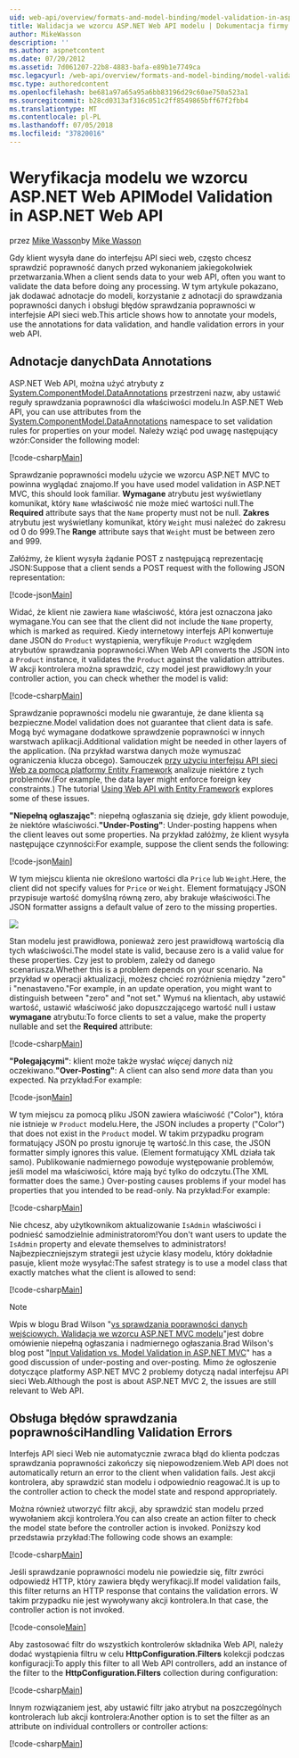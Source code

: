 ```yaml
---
uid: web-api/overview/formats-and-model-binding/model-validation-in-aspnet-web-api
title: Walidacja we wzorcu ASP.NET Web API modelu | Dokumentacja firmy Microsoft
author: MikeWasson
description: ''
ms.author: aspnetcontent
ms.date: 07/20/2012
ms.assetid: 7d061207-22b8-4883-bafa-e89b1e7749ca
msc.legacyurl: /web-api/overview/formats-and-model-binding/model-validation-in-aspnet-web-api
msc.type: authoredcontent
ms.openlocfilehash: be681a97a65a95a6bb83196d29c60ae750a523a1
ms.sourcegitcommit: b28cd0313af316c051c2ff8549865bff67f2fbb4
ms.translationtype: MT
ms.contentlocale: pl-PL
ms.lasthandoff: 07/05/2018
ms.locfileid: "37820016"
---
```

<a name="model-validation-in-aspnet-web-api"></a><span data-ttu-id="582ba-102">Weryfikacja modelu we wzorcu ASP.NET Web API</span><span class="sxs-lookup"><span data-stu-id="582ba-102">Model Validation in ASP.NET Web API</span></span>
====================
<span data-ttu-id="582ba-103">przez [Mike Wasson](https://github.com/MikeWasson)</span><span class="sxs-lookup"><span data-stu-id="582ba-103">by [Mike Wasson](https://github.com/MikeWasson)</span></span>

<span data-ttu-id="582ba-104">Gdy klient wysyła dane do interfejsu API sieci web, często chcesz sprawdzić poprawność danych przed wykonaniem jakiegokolwiek przetwarzania.</span><span class="sxs-lookup"><span data-stu-id="582ba-104">When a client sends data to your web API, often you want to validate the data before doing any processing.</span></span> <span data-ttu-id="582ba-105">W tym artykule pokazano, jak dodawać adnotacje do modeli, korzystanie z adnotacji do sprawdzania poprawności danych i obsługi błędów sprawdzania poprawności w interfejsie API sieci web.</span><span class="sxs-lookup"><span data-stu-id="582ba-105">This article shows how to annotate your models, use the annotations for data validation, and handle validation errors in your web API.</span></span>

## <a name="data-annotations"></a><span data-ttu-id="582ba-106">Adnotacje danych</span><span class="sxs-lookup"><span data-stu-id="582ba-106">Data Annotations</span></span>

<span data-ttu-id="582ba-107">ASP.NET Web API, można użyć atrybuty z [System.ComponentModel.DataAnnotations](/dotnet/api/system.componentmodel.dataannotations) przestrzeni nazw, aby ustawić reguły sprawdzania poprawności dla właściwości modelu.</span><span class="sxs-lookup"><span data-stu-id="582ba-107">In ASP.NET Web API, you can use attributes from the [System.ComponentModel.DataAnnotations](/dotnet/api/system.componentmodel.dataannotations) namespace to set validation rules for properties on your model.</span></span> <span data-ttu-id="582ba-108">Należy wziąć pod uwagę następujący wzór:</span><span class="sxs-lookup"><span data-stu-id="582ba-108">Consider the following model:</span></span>

[!code-csharp[Main](model-validation-in-aspnet-web-api/samples/sample1.cs)]

<span data-ttu-id="582ba-109">Sprawdzanie poprawności modelu użycie we wzorcu ASP.NET MVC to powinna wyglądać znajomo.</span><span class="sxs-lookup"><span data-stu-id="582ba-109">If you have used model validation in ASP.NET MVC, this should look familiar.</span></span> <span data-ttu-id="582ba-110">**Wymagane** atrybutu jest wyświetlany komunikat, który `Name` właściwość nie może mieć wartości null.</span><span class="sxs-lookup"><span data-stu-id="582ba-110">The **Required** attribute says that the `Name` property must not be null.</span></span> <span data-ttu-id="582ba-111">**Zakres** atrybutu jest wyświetlany komunikat, który `Weight` musi należeć do zakresu od 0 do 999.</span><span class="sxs-lookup"><span data-stu-id="582ba-111">The **Range** attribute says that `Weight` must be between zero and 999.</span></span>

<span data-ttu-id="582ba-112">Załóżmy, że klient wysyła żądanie POST z następującą reprezentację JSON:</span><span class="sxs-lookup"><span data-stu-id="582ba-112">Suppose that a client sends a POST request with the following JSON representation:</span></span>

[!code-json[Main](model-validation-in-aspnet-web-api/samples/sample2.json)]

<span data-ttu-id="582ba-113">Widać, że klient nie zawiera `Name` właściwość, która jest oznaczona jako wymagane.</span><span class="sxs-lookup"><span data-stu-id="582ba-113">You can see that the client did not include the `Name` property, which is marked as required.</span></span> <span data-ttu-id="582ba-114">Kiedy internetowy interfejs API konwertuje dane JSON do `Product` wystąpienia, weryfikuje `Product` względem atrybutów sprawdzania poprawności.</span><span class="sxs-lookup"><span data-stu-id="582ba-114">When Web API converts the JSON into a `Product` instance, it validates the `Product` against the validation attributes.</span></span> <span data-ttu-id="582ba-115">W akcji kontrolera można sprawdzić, czy model jest prawidłowy:</span><span class="sxs-lookup"><span data-stu-id="582ba-115">In your controller action, you can check whether the model is valid:</span></span>

[!code-csharp[Main](model-validation-in-aspnet-web-api/samples/sample3.cs)]

<span data-ttu-id="582ba-116">Sprawdzanie poprawności modelu nie gwarantuje, że dane klienta są bezpieczne.</span><span class="sxs-lookup"><span data-stu-id="582ba-116">Model validation does not guarantee that client data is safe.</span></span> <span data-ttu-id="582ba-117">Mogą być wymagane dodatkowe sprawdzenie poprawności w innych warstwach aplikacji.</span><span class="sxs-lookup"><span data-stu-id="582ba-117">Additional validation might be needed in other layers of the application.</span></span> <span data-ttu-id="582ba-118">(Na przykład warstwa danych może wymuszać ograniczenia klucza obcego). Samouczek [przy użyciu interfejsu API sieci Web za pomocą platformy Entity Framework](../data/using-web-api-with-entity-framework/part-1.md) analizuje niektóre z tych problemów.</span><span class="sxs-lookup"><span data-stu-id="582ba-118">(For example, the data layer might enforce foreign key constraints.) The tutorial [Using Web API with Entity Framework](../data/using-web-api-with-entity-framework/part-1.md) explores some of these issues.</span></span>

<span data-ttu-id="582ba-119">**"Niepełną ogłaszając"**: niepełną ogłaszania się dzieje, gdy klient powoduje, że niektóre właściwości.</span><span class="sxs-lookup"><span data-stu-id="582ba-119">**"Under-Posting"**: Under-posting happens when the client leaves out some properties.</span></span> <span data-ttu-id="582ba-120">Na przykład załóżmy, że klient wysyła następujące czynności:</span><span class="sxs-lookup"><span data-stu-id="582ba-120">For example, suppose the client sends the following:</span></span>

[!code-json[Main](model-validation-in-aspnet-web-api/samples/sample4.json)]

<span data-ttu-id="582ba-121">W tym miejscu klienta nie określono wartości dla `Price` lub `Weight`.</span><span class="sxs-lookup"><span data-stu-id="582ba-121">Here, the client did not specify values for `Price` or `Weight`.</span></span> <span data-ttu-id="582ba-122">Element formatujący JSON przypisuje wartość domyślną równą zero, aby brakuje właściwości.</span><span class="sxs-lookup"><span data-stu-id="582ba-122">The JSON formatter assigns a default value of zero to the missing properties.</span></span>

![](model-validation-in-aspnet-web-api/_static/image1.png)

<span data-ttu-id="582ba-123">Stan modelu jest prawidłowa, ponieważ zero jest prawidłową wartością dla tych właściwości.</span><span class="sxs-lookup"><span data-stu-id="582ba-123">The model state is valid, because zero is a valid value for these properties.</span></span> <span data-ttu-id="582ba-124">Czy jest to problem, zależy od danego scenariusza.</span><span class="sxs-lookup"><span data-stu-id="582ba-124">Whether this is a problem depends on your scenario.</span></span> <span data-ttu-id="582ba-125">Na przykład w operacji aktualizacji, możesz chcieć rozróżnienia między "zero" i "nenastaveno."</span><span class="sxs-lookup"><span data-stu-id="582ba-125">For example, in an update operation, you might want to distinguish between "zero" and "not set."</span></span> <span data-ttu-id="582ba-126">Wymuś na klientach, aby ustawić wartość, ustawić właściwość jako dopuszczającego wartość null i ustaw **wymagane** atrybutu:</span><span class="sxs-lookup"><span data-stu-id="582ba-126">To force clients to set a value, make the property nullable and set the **Required** attribute:</span></span>

[!code-csharp[Main](model-validation-in-aspnet-web-api/samples/sample5.cs?highlight=1-2)]

<span data-ttu-id="582ba-127">**"Polegającymi"**: klient może także wysłać *więcej* danych niż oczekiwano.</span><span class="sxs-lookup"><span data-stu-id="582ba-127">**"Over-Posting"**: A client can also send *more* data than you expected.</span></span> <span data-ttu-id="582ba-128">Na przykład:</span><span class="sxs-lookup"><span data-stu-id="582ba-128">For example:</span></span>

[!code-json[Main](model-validation-in-aspnet-web-api/samples/sample6.json)]

<span data-ttu-id="582ba-129">W tym miejscu za pomocą pliku JSON zawiera właściwość ("Color"), która nie istnieje w `Product` modelu.</span><span class="sxs-lookup"><span data-stu-id="582ba-129">Here, the JSON includes a property ("Color") that does not exist in the `Product` model.</span></span> <span data-ttu-id="582ba-130">W takim przypadku program formatujący JSON po prostu ignoruje tę wartość.</span><span class="sxs-lookup"><span data-stu-id="582ba-130">In this case, the JSON formatter simply ignores this value.</span></span> <span data-ttu-id="582ba-131">(Element formatujący XML działa tak samo). Publikowanie nadmiernego powoduje występowanie problemów, jeśli model ma właściwości, które mają być tylko do odczytu.</span><span class="sxs-lookup"><span data-stu-id="582ba-131">(The XML formatter does the same.) Over-posting causes problems if your model has properties that you intended to be read-only.</span></span> <span data-ttu-id="582ba-132">Na przykład:</span><span class="sxs-lookup"><span data-stu-id="582ba-132">For example:</span></span>

[!code-csharp[Main](model-validation-in-aspnet-web-api/samples/sample7.cs)]

<span data-ttu-id="582ba-133">Nie chcesz, aby użytkownikom aktualizowanie `IsAdmin` właściwości i podnieść samodzielnie administratorom!</span><span class="sxs-lookup"><span data-stu-id="582ba-133">You don't want users to update the `IsAdmin` property and elevate themselves to administrators!</span></span> <span data-ttu-id="582ba-134">Najbezpieczniejszym strategii jest użycie klasy modelu, który dokładnie pasuje, klient może wysyłać:</span><span class="sxs-lookup"><span data-stu-id="582ba-134">The safest strategy is to use a model class that exactly matches what the client is allowed to send:</span></span>

[!code-csharp[Main](model-validation-in-aspnet-web-api/samples/sample8.cs)]

> [!NOTE]
> <span data-ttu-id="582ba-135">Wpis w blogu Brad Wilson "[vs sprawdzania poprawności danych wejściowych. Walidacja we wzorcu ASP.NET MVC modelu](http://bradwilson.typepad.com/blog/2010/01/input-validation-vs-model-validation-in-aspnet-mvc.html)"jest dobre omówienie niepełną ogłaszania i nadmiernego ogłaszania.</span><span class="sxs-lookup"><span data-stu-id="582ba-135">Brad Wilson's blog post "[Input Validation vs. Model Validation in ASP.NET MVC](http://bradwilson.typepad.com/blog/2010/01/input-validation-vs-model-validation-in-aspnet-mvc.html)" has a good discussion of under-posting and over-posting.</span></span> <span data-ttu-id="582ba-136">Mimo że ogłoszenie dotyczące platformy ASP.NET MVC 2 problemy dotyczą nadal interfejsu API sieci Web.</span><span class="sxs-lookup"><span data-stu-id="582ba-136">Although the post is about ASP.NET MVC 2, the issues are still relevant to Web API.</span></span>


## <a name="handling-validation-errors"></a><span data-ttu-id="582ba-137">Obsługa błędów sprawdzania poprawności</span><span class="sxs-lookup"><span data-stu-id="582ba-137">Handling Validation Errors</span></span>

<span data-ttu-id="582ba-138">Interfejs API sieci Web nie automatycznie zwraca błąd do klienta podczas sprawdzania poprawności zakończy się niepowodzeniem.</span><span class="sxs-lookup"><span data-stu-id="582ba-138">Web API does not automatically return an error to the client when validation fails.</span></span> <span data-ttu-id="582ba-139">Jest akcji kontrolera, aby sprawdzić stan modelu i odpowiednio reagować.</span><span class="sxs-lookup"><span data-stu-id="582ba-139">It is up to the controller action to check the model state and respond appropriately.</span></span>

<span data-ttu-id="582ba-140">Można również utworzyć filtr akcji, aby sprawdzić stan modelu przed wywołaniem akcji kontrolera.</span><span class="sxs-lookup"><span data-stu-id="582ba-140">You can also create an action filter to check the model state before the controller action is invoked.</span></span> <span data-ttu-id="582ba-141">Poniższy kod przedstawia przykład:</span><span class="sxs-lookup"><span data-stu-id="582ba-141">The following code shows an example:</span></span>

[!code-csharp[Main](model-validation-in-aspnet-web-api/samples/sample9.cs)]

<span data-ttu-id="582ba-142">Jeśli sprawdzanie poprawności modelu nie powiedzie się, filtr zwróci odpowiedź HTTP, który zawiera błędy weryfikacji.</span><span class="sxs-lookup"><span data-stu-id="582ba-142">If model validation fails, this filter returns an HTTP response that contains the validation errors.</span></span> <span data-ttu-id="582ba-143">W takim przypadku nie jest wywoływany akcji kontrolera.</span><span class="sxs-lookup"><span data-stu-id="582ba-143">In that case, the controller action is not invoked.</span></span>

[!code-console[Main](model-validation-in-aspnet-web-api/samples/sample10.cmd)]

<span data-ttu-id="582ba-144">Aby zastosować filtr do wszystkich kontrolerów składnika Web API, należy dodać wystąpienia filtru w celu **HttpConfiguration.Filters** kolekcji podczas konfiguracji:</span><span class="sxs-lookup"><span data-stu-id="582ba-144">To apply this filter to all Web API controllers, add an instance of the filter to the **HttpConfiguration.Filters** collection during configuration:</span></span>

[!code-csharp[Main](model-validation-in-aspnet-web-api/samples/sample11.cs)]

<span data-ttu-id="582ba-145">Innym rozwiązaniem jest, aby ustawić filtr jako atrybut na poszczególnych kontrolerach lub akcji kontrolera:</span><span class="sxs-lookup"><span data-stu-id="582ba-145">Another option is to set the filter as an attribute on individual controllers or controller actions:</span></span>

[!code-csharp[Main](model-validation-in-aspnet-web-api/samples/sample12.cs)]
